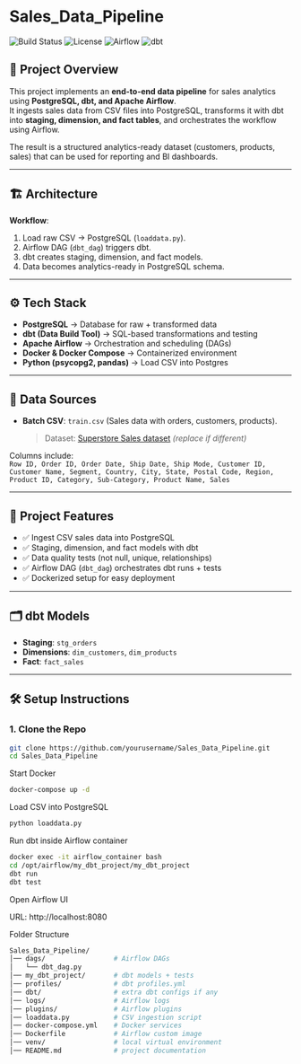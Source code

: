 # Sales_Data_Pipeline

![Build Status](https://img.shields.io/badge/build-passing-brightgreen)
![License](https://img.shields.io/badge/license-MIT-blue)
![Airflow](https://img.shields.io/badge/orchestrator-Airflow-orange)
![dbt](https://img.shields.io/badge/transform-dbt-red)

## 📌 Project Overview
This project implements an **end-to-end data pipeline** for sales analytics using **PostgreSQL, dbt, and Apache Airflow**.  
It ingests sales data from CSV files into PostgreSQL, transforms it with dbt into **staging, dimension, and fact tables**, and orchestrates the workflow using Airflow.  

The result is a structured analytics-ready dataset (customers, products, sales) that can be used for reporting and BI dashboards.  

---

## 🏗️ Architecture 
**Workflow**:
1. Load raw CSV → PostgreSQL (`loaddata.py`).
2. Airflow DAG (`dbt_dag`) triggers dbt.
3. dbt creates staging, dimension, and fact models.
4. Data becomes analytics-ready in PostgreSQL schema.

---

## ⚙️ Tech Stack
- **PostgreSQL** → Database for raw + transformed data  
- **dbt (Data Build Tool)** → SQL-based transformations and testing  
- **Apache Airflow** → Orchestration and scheduling (DAGs)  
- **Docker & Docker Compose** → Containerized environment  
- **Python (psycopg2, pandas)** → Load CSV into Postgres  

---

## 📂 Data Sources
- **Batch CSV**: `train.csv` (Sales data with orders, customers, products).  
  > Dataset: [Superstore Sales dataset](https://www.kaggle.com/datasets/vivek468/superstore-dataset-final) *(replace if different)*  

Columns include:  
`Row ID, Order ID, Order Date, Ship Date, Ship Mode, Customer ID, Customer Name, Segment, Country, City, State, Postal Code, Region, Product ID, Category, Sub-Category, Product Name, Sales`

---

## 🚀 Project Features
- ✅ Ingest CSV sales data into PostgreSQL  
- ✅ Staging, dimension, and fact models with dbt  
- ✅ Data quality tests (not null, unique, relationships)  
- ✅ Airflow DAG (`dbt_dag`) orchestrates dbt runs + tests  
- ✅ Dockerized setup for easy deployment  

---

## 🗂️ dbt Models
- **Staging**: `stg_orders`  
- **Dimensions**: `dim_customers`, `dim_products`  
- **Fact**: `fact_sales`  

---

## 🛠️ Setup Instructions

### 1. Clone the Repo
```bash
git clone https://github.com/yourusername/Sales_Data_Pipeline.git
cd Sales_Data_Pipeline
```
Start Docker

```bash
docker-compose up -d
```
Load CSV into PostgreSQL
```bash
python loaddata.py
```
Run dbt inside Airflow container

```bash
docker exec -it airflow_container bash
cd /opt/airflow/my_dbt_project/my_dbt_project
dbt run
dbt test
```
Open Airflow UI

URL: http://localhost:8080


Folder Structure
```bash
Sales_Data_Pipeline/
│── dags/                 # Airflow DAGs
│   └── dbt_dag.py
│── my_dbt_project/       # dbt models + tests
│── profiles/             # dbt profiles.yml
│── dbt/                  # extra dbt configs if any
│── logs/                 # Airflow logs
│── plugins/              # Airflow plugins
│── loaddata.py           # CSV ingestion script
│── docker-compose.yml    # Docker services
│── Dockerfile            # Airflow custom image
│── venv/                 # local virtual environment
│── README.md             # project documentation

```


